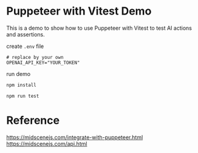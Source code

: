 # Puppeteer with Vitest Demo

This is a demo to show how to use Puppeteer with Vitest to test AI actions and assertions.

create `.env` file

```shell
# replace by your own
OPENAI_API_KEY="YOUR_TOKEN"
```

run demo

```bash
npm install 

npm run test
```

# Reference 

https://midscenejs.com/integrate-with-puppeteer.html
https://midscenejs.com/api.html

